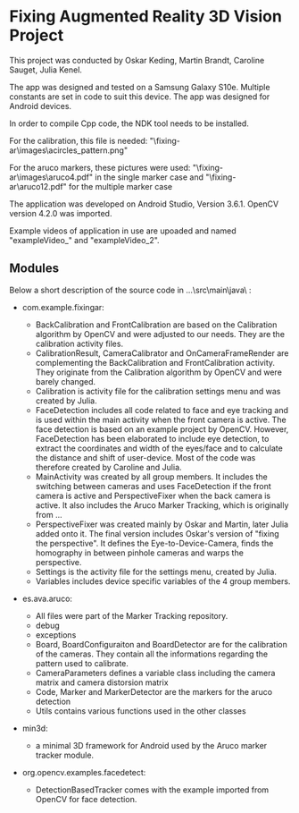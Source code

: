 # Fixing Augmented Reality 3D Vision Project

This project was conducted by Oskar Keding, Martin Brandt, Caroline Sauget, Julia Kenel.

The app was designed and tested on a Samsung Galaxy S10e. Multiple constants are set in code to suit this device. The app was designed for Android devices.

In order to compile Cpp code, the NDK tool needs to be installed.

For the calibration, this file is needed: "\fixing-ar\images\acircles_pattern.png"

For the aruco markers, these pictures were used: "\fixing-ar\images\aruco4.pdf" in the single marker case
and "\fixing-ar\aruco12.pdf" for the multiple marker case

The application was developed on Android Studio, Version 3.6.1. OpenCV version 4.2.0 was imported. 

Example videos of application in use are upoaded and named "exampleVideo_" and "exampleVideo_2".

## Modules

Below a short description of the source code in ...\src\main\java\ :
- com.example.fixingar:
	- BackCalibration and FrontCalibration are based on the Calibration algorithm by OpenCV and
	 were adjusted to our needs. They are the calibration activity files.
	- CalibrationResult, CameraCalibrator and OnCameraFrameRender are complementing the BackCalibration
	 and FrontCalibration activity. They originate from the Calibration algorithm by OpenCV and were barely changed.
	- Calibration is activity file for the calibration settings menu and was created by Julia.
	- FaceDetection includes all code related to face and eye tracking and is used within the main
	 activity when the front camera is active. The face detection is based on an example project by
	 OpenCV. However, FaceDetection has been elaborated to include eye detection, to extract the 
	 coordinates and width of the eyes/face and to calculate the distance and shift of user-device. Most
	 of the code was therefore created by Caroline and Julia.
	- MainActivity was created by all group members. It includes the switching between cameras and uses
	 FaceDetection if the front camera is active and PerspectiveFixer when the back camera is active. It
	 also includes the Aruco Marker Tracking, which is originally from ...
	- PerspectiveFixer was created mainly by Oskar and Martin, later Julia added onto it. The final version
	 includes Oskar's version of "fixing the perspective". It defines the Eye-to-Device-Camera, finds
	 the homography in between pinhole cameras and warps the perspective.
	- Settings is the activity file for the settings menu, created by Julia.
	- Variables includes device specific variables of the 4 group members.

- es.ava.aruco:
	- All files were part of the Marker Tracking repository.
	- debug
	- exceptions
	- Board, BoardConfiguraiton and BoardDetector are for the calibration of the cameras. They contain all the
	informations regarding the pattern used to calibrate.
	- CameraParameters defines a variable class including the camera matrix and camera distorsion matrix
	- Code, Marker and MarkerDetector are the markers for the aruco detection
	- Utils contains various functions used in the other classes

- min3d: 
 	- a minimal 3D framework for Android used by the Aruco marker tracker module.

- org.opencv.examples.facedetect:
	- DetectionBasedTracker comes with the example imported from OpenCV for face detection.

